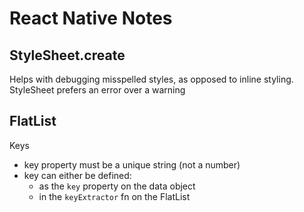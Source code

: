 # React Native Notes

## StyleSheet.create

Helps with debugging misspelled styles, as opposed to inline styling. StyleSheet prefers an error over a warning

## FlatList

Keys

- key property must be a unique string (not a number)
- key can either be defined:
  - as the `key` property on the data object
  - in the `keyExtractor` fn on the FlatList
